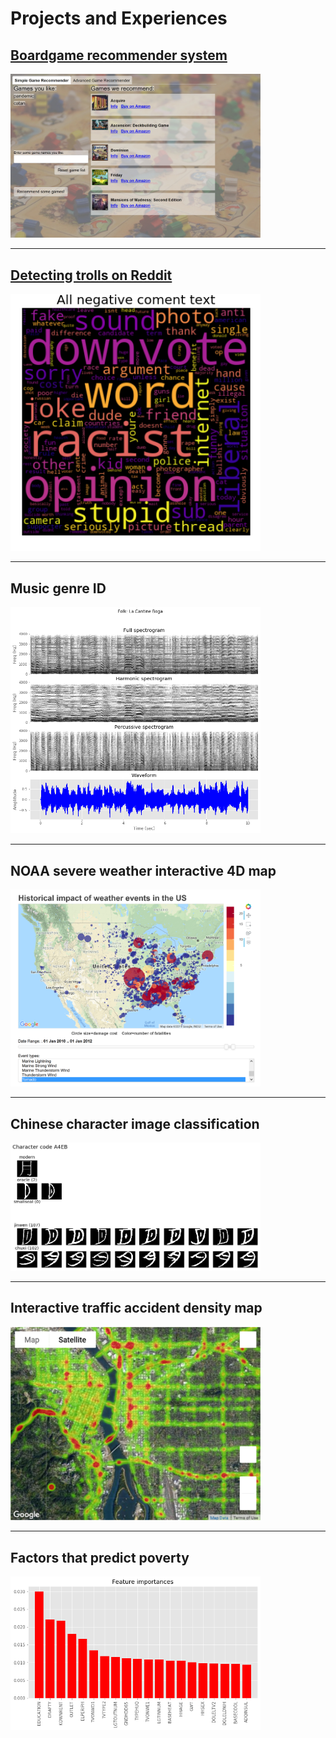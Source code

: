 # Projects and Experiences

## [Boardgame recommender system](/boardgame_recommender)
<img src="images/projects/bg_rec_app_simple.png" width="400" href="https://johnmburt.github.io/boardgame_recommender"/>

---

## [Detecting trolls on Reddit](/reddit_troll_detector)
<img src="images/projects/negative_comment_text_wordcloud.png" width="400" href="https://johnmburt.github.io/reddit_troll_detector"/>

---

## Music genre ID
<img src="images/projects/harmonic_decomp.png
" width="400" href="https://github.com/johnmburt/projects/tree/master/music_genre_id"/>

---

## NOAA severe weather interactive 4D map
<img src="images/projects/weather_event_map.png" width="400" href="https://github.com/johnmburt/projects/tree/master/NOAA_weather_events"/>

---

## Chinese character image classification
<img src="images/projects/chinese_character_images.png" width="400" href="https://github.com/johnmburt/projects/tree/master/chinese_characters"/>

---

## Interactive traffic accident density map
<img src="images/projects/crash_map.png" width="400" href="https://github.com/johnmburt/projects/tree/master/ODOT_crash_map"/>

---

## Factors that predict poverty
<img src="images/projects/feature_importances.png" width="400" href="https://github.com/johnmburt/projects/tree/master/residential_energy_use"/>

